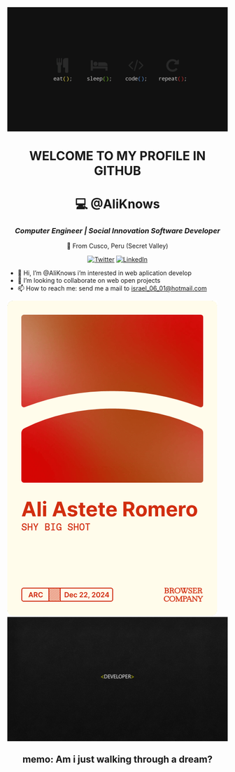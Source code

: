 
<img src="1111946.jpg" alt="encabezado" align="center">
<div align="center">
<h1>WELCOME TO MY PROFILE IN GITHUB </h1>

# 💻 **@AliKnows**  
### *Computer Engineer | Social Innovation Software Developer*  
🌄 From Cusco, Peru (Secret Valley)

[![Twitter](https://img.shields.io/badge/-@aliknow-EAD41C?style=flat&logo=twitter&logoColor=white)](https://x.com/ajiyouknow?s=21)
[![LinkedIn](https://img.shields.io/badge/-LinkedIn-0A66C2?style=flat&logo=linkedin)]([https://linkedin.com/in/ali-israel](https://www.linkedin.com/in/asteteromeroisrael/))


</div>

- 👋 Hi, I’m @AliKnows i’m interested in web aplication develop
- 💞️ I’m looking to collaborate on web open projects
- 📫 How to reach me: send me a mail to israel_06_01@hotmail.com


<img src="credential" >
<img src="adlrbt.jpg" alt="botton" align="center">

<div align="center">

  <h2>memo: Am i just walking through a dream?</h2>

</div>

